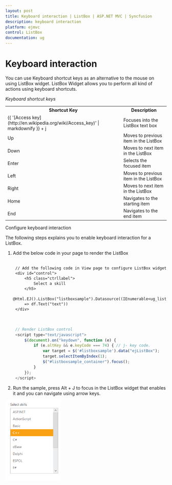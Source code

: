 ```yaml
---
layout: post
title: Keyboard interaction | ListBox | ASP.NET MVC | Syncfusion
description: keyboard interaction
platform: ejmvc
control: ListBox
documentation: ug
---
```


# Keyboard interaction

You can use Keyboard shortcut keys as an alternative to the mouse on using ListBox widget. ListBox Widget allows you to perform all kind of actions using keyboard shortcuts.

_Keyboard shortcut keys_

<table>
<tr>
<th>
Shortcut Key</th><th>
Description</th></tr>
<tr>
<td>
{{ '[Access key](http://en.wikipedia.org/wiki/Access_key)' | markdownify }} + j	</td><td>
Focuses into the ListBox text box</td></tr>
<tr>
<td>
Up</td><td>
Moves to previous item in the ListBox</td></tr>
<tr>
<td>
Down</td><td>
Moves to next item in the ListBox</td></tr>
<tr>
<td>
Enter</td><td>
Selects the focused item</td></tr>
<tr>
<td>
Left </td><td>
Moves to previous item in the ListBox</td></tr>
<tr>
<td>
Right </td><td>
Moves to next item in the ListBox</td></tr>
<tr>
<td>
Home</td><td>
Navigates to the starting item </td></tr>
<tr>
<td>
End</td><td>
Navigates to the end item </td></tr>
</table>
Configure keyboard interaction

The following steps explains you to enable keyboard interaction for a ListBox.

1. Add the below code in your page to render the ListBox


   ~~~ cshtml

	// Add the following code in View page to configure ListBox widget
	<div id="control">  
		<h5 class="ctrllabel"> 
			Select a skill 
		</h5>
		@Html.EJ().ListBox("listboxsample").Datasource((IEnumerable<ug_listbox.controllers.skillset>)ViewBag.datasource).ListBoxFields(df 
		=> df.Text("text"))
	</div>
	
   ~~~
   

   ~~~ js
   
	// Render ListBox control
	<script type="text/javascript">
		$(document).on("keydown", function (e) {
			if (e.altKey && e.keyCode === 74) { // j- key code. 
				var target = $('#listboxsample').data("ejListBox");
				target.selectItemByIndex(1);  
				$("#listboxsample_container").focus(); 
			}  
		});
	</script>


   ~~~
   


2. Run the sample, press Alt + J to focus in the ListBox widget that enables it and you can navigate using arrow keys.


![](Keyboard-interaction_images/Keyboard-interaction_img1.png)


